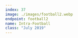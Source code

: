 ```yaml
---
index: 37
image: ./images/football2.webp
endpoint: football2
name: Intra-Football
class: "July 2019"
---
```

